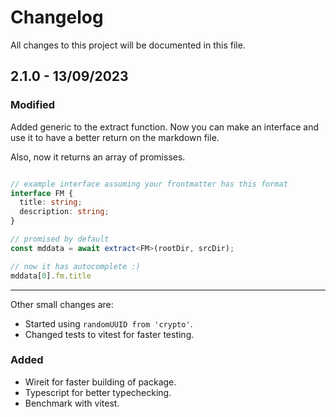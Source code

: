# Changelog

All changes to this project will be documented in this file.

## 2.1.0 - 13/09/2023

### Modified

Added generic to the extract function. Now you can make an interface and use it to have a better return on the markdown file.

Also, now it returns an array of promisses.

```ts

// example interface assuming your frontmatter has this format
interface FM {
  title: string;
  description: string;
}

// promised by default
const mddata = await extract<FM>(rootDir, srcDir);

// now it has autocomplete :)
mddata[0].fm.title
```

---

Other small changes are:
- Started using `randomUUID from 'crypto'`.
- Changed tests to vitest for faster testing.

### Added

- Wireit for faster building of package.
- Typescript for better typechecking.
- Benchmark with vitest.
